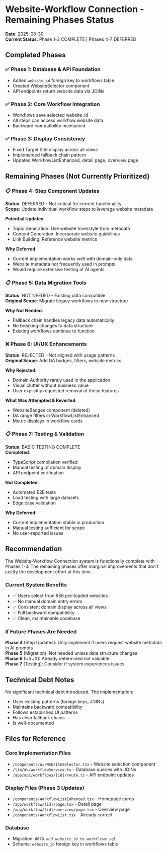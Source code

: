 # Website-Workflow Connection - Remaining Phases Status
**Date**: 2025-08-30  
**Current Status**: Phase 1-3 COMPLETE | Phases 4-7 DEFERRED

## Completed Phases

### ✅ Phase 1: Database & API Foundation
- Added `website_id` foreign key to workflows table
- Created WebsiteSelector component
- API endpoints return website data via JOINs

### ✅ Phase 2: Core Workflow Integration  
- Workflows save selected website_id
- All steps can access workflow.website data
- Backward compatibility maintained

### ✅ Phase 3: Display Consistency
- Fixed Target Site display across all views
- Implemented fallback chain pattern
- Updated WorkflowListEnhanced, detail page, overview page

## Remaining Phases (Not Currently Prioritized)

### 📋 Phase 4: Step Component Updates
**Status**: DEFERRED - Not critical for current functionality  
**Scope**: Update individual workflow steps to leverage website metadata

**Potential Updates**:
- Topic Generation: Use website tone/style from metadata
- Content Generation: Incorporate website guidelines
- Link Building: Reference website metrics

**Why Deferred**: 
- Current implementation works well with domain-only data
- Website metadata not frequently used in prompts
- Would require extensive testing of AI agents

### 📋 Phase 5: Data Migration Tools
**Status**: NOT NEEDED - Existing data compatible  
**Original Scope**: Migrate legacy workflows to new structure

**Why Not Needed**:
- Fallback chain handles legacy data automatically
- No breaking changes to data structure
- Existing workflows continue to function

### ❌ Phase 6: UI/UX Enhancements  
**Status**: REJECTED - Not aligned with usage patterns  
**Original Scope**: Add DA badges, filters, website metrics

**Why Rejected**:
- Domain Authority rarely used in the application
- Visual clutter without business value
- User explicitly requested removal of these features

**What Was Attempted & Reverted**:
- WebsiteBadges component (deleted)
- DA range filters in WorkflowListEnhanced
- Metric displays in workflow cards

### 📋 Phase 7: Testing & Validation
**Status**: BASIC TESTING COMPLETE  
**Completed**:
- TypeScript compilation verified
- Manual testing of domain display
- API endpoint verification

**Not Completed**:
- Automated E2E tests
- Load testing with large datasets
- Edge case validation

**Why Deferred**:
- Current implementation stable in production
- Manual testing sufficient for scope
- No user-reported issues

## Recommendation

The Website-Workflow Connection system is functionally complete with Phases 1-3. The remaining phases offer marginal improvements that don't justify the development effort at this time.

### Current System Benefits
- ✅ Users select from 956 pre-loaded websites
- ✅ No manual domain entry errors
- ✅ Consistent domain display across all views
- ✅ Full backward compatibility
- ✅ Clean, maintainable codebase

### If Future Phases Are Needed

**Phase 4** (Step Updates): Only implement if users request website metadata in AI prompts  
**Phase 5** (Migration): Not needed unless data structure changes  
**Phase 6** (UI/UX): Already determined not valuable  
**Phase 7** (Testing): Consider if system experiences issues

## Technical Debt Notes

No significant technical debt introduced. The implementation:
- Uses existing patterns (foreign keys, JOINs)
- Maintains backward compatibility
- Follows established UI patterns
- Has clear fallback chains
- Is well-documented

## Files for Reference

### Core Implementation Files
- `/components/ui/WebsiteSelector.tsx` - Website selection component
- `/lib/db/workflowService.ts` - Database queries with JOINs
- `/app/api/workflows/[id]/route.ts` - API endpoint updates

### Display Files (Phase 3 Updates)
- `/components/WorkflowListEnhanced.tsx` - Homepage cards
- `/app/workflow/[id]/page.tsx` - Detail page
- `/app/workflow/[id]/overview/page.tsx` - Overview page
- `/components/WorkflowList.tsx` - Already correct

### Database
- Migration: `0078_add_website_id_to_workflows.sql`
- Schema: `website_id` foreign key in workflows table
